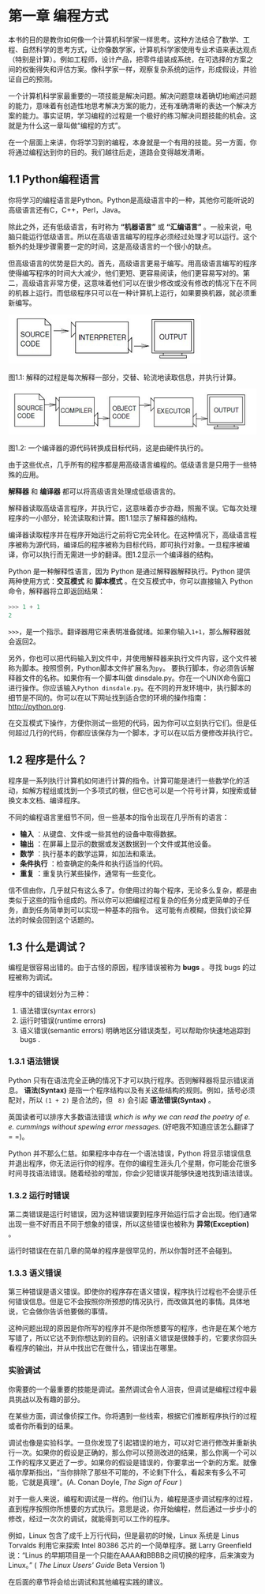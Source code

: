 # <a name="The-way-of-program"></a> 第一章 编程方式

本书的目的是教你如何像一个计算机科学家一样思考。这种方法结合了数学、工程、自然科学的思考方式，让你像数学家，计算机科学家使用专业术语来表达观点（特别是计算）。例如工程师，设计产品，把零件组装成系统，在可选择的方案之间的权衡得失和评估方案。像科学家一样，观察复杂系统的运作，形成假设，并验证自己的预测。

一个计算机科学家最重要的一项技能是解决问题。解决问题意味着确切地阐述问题的能力，意味着有创造性地思考解决方案的能力，还有准确清晰的表达一个解决方案的能力。事实证明，学习编程的过程是一个极好的练习解决问题技能的机会。这就是为什么这一章叫做“编程的方式”。

在一个层面上来讲，你将学习到的编程，本身就是一个有用的技能。另一方面，你将通过编程达到你的目的。我们越往后走，道路会变得越发清晰。

## <a name="1.1-The-Python-programming-language"></a> 1.1 Python编程语言

你将学习的编程语言是Python。Python是高级语言中的一种，其他你可能听说的高级语言还有C，C++，Perl，Java。

除此之外，还有低级语言，有时称为 __“机器语言”__ 或 __“汇编语言”__ 。一般来说，电脑只能运行低级语言。所以在高级语言编写的程序必须经过处理才可以运行。这个额外的处理步骤需要一定的时间，这是高级语言的一个很小的缺点。

但高级语言的优势是巨大的。首先，高级语言更易于编写。用高级语言编写的程序使得编写程序的时间大大减少，他们更短、更容易阅读，他们更容易写对的。第二，高级语言非常方便，这意味着他们可以在很少修改或没有修改的情况下在不同的机器上运行。而低级程序只可以在一种计算机上运行，如果要换机器，就必须重新编写。

![解释的过程是每次解释一部分，交替、轮流地读取信息，并执行计算。](images/interpreterp-processing.jpg)

图1.1: 解释的过程是每次解释一部分，交替、轮流地读取信息，并执行计算。

![一个编译器的源代码转换成目标代码，这是由硬件执行的](images/compiler-and-executor.jpg)

图1.2: 一个编译器的源代码转换成目标代码，这是由硬件执行的。

由于这些优点，几乎所有的程序都是用高级语言编程的。低级语言是只用于一些特殊的应用。

__解释器__ 和 __编译器__ 都可以将高级语言处理成低级语言的。

解释器读取高级语言程序，并执行它，这意味着亦步亦趋，照搬不误。它每次处理程序的一小部分，轮流读取和计算。图1.1显示了解释器的结构。

编译器读取程序并在程序开始运行之前将它完全转化。在这种情况下，高级语言程序被称为源代码，编译后的程序被称为目标代码，即可执行对象。一旦程序被编译，你可以执行而无需进一步的翻译。图1.2显示一个编译器的结构。

Python 是一种解释性语言，因为 Python 是通过解释器解释执行。Python 提供两种使用方式：__交互模式__ 和 __脚本模式__  。在交互模式中，你可以直接输入 Python 命令，解释器将立即返回结果：
    
```Python
>>> 1 + 1
2
```

`>>>`，是一个指示。翻译器用它来表明准备就绪。如果你输入`1+1`，那么解释器就会返回2。

另外，你也可以把代码输入到文件中，并使用解释器来执行文件内容，这个文件被称为脚本。按照惯例，Python脚本文件扩展名为`py`。
要执行脚本，你必须告诉解释器文件的名称。如果你有一个脚本叫做 dinsdale.py。你在一个UNIX命令窗口进行操作。你应该输入`Python dinsdale.py`。在不同的开发环境中，执行脚本的细节是不同的。你可以在以下网址找到适合您的环境的操作指南：http://python.org.

在交互模式下操作，方便你测试一些短的代码，因为你可以立刻执行它们。但是任何超过几行的代码，你都应该保存为一个脚本，才可以在以后方便修改并执行它。

## <a name="1.2-What-is-a-program"></a> 1.2 程序是什么？

程序是一系列执行计算机如何进行计算的指令。计算可能是进行一些数学化的活动，如解方程组或找到一个多项式的根，但它也可以是一个符号计算，如搜索或替换文本文档、编译程序。

不同的编程语言里细节不同，但一些基本的指令出现在几乎所有的语言：

*  __输入__ ：从键盘、文件或一些其他的设备中取得数据。
*  __输出__ ：在屏幕上显示的数据或发送数据到一个文件或其他设备。
*  __数学__ ：执行基本的数学运算，如加法和乘法。
*  __条件执行__ ：检查确定的条件和执行适当的代码。
*  __重复__ ：重复执行某些操作，通常有一些变化。

信不信由你，几乎就只有这么多了。你使用过的每个程序，无论多么复杂，都是由类似于这些的指令组成的。所以你可以把编程过程复杂的任务分成更简单的子任务，直到任务简单到可以实现一种基本的指令。
这可能有点模糊，但我们谈论算法的时候会回到这个话题的。

## <a name="1.3-What-is-debugging"></a> 1.3 什么是调试？

编程是很容易出错的。由于古怪的原因，程序错误被称为 __bugs__ 。寻找 bugs 的过程被称为调试。

程序中的错误划分为三种：
  1. 语法错误(syntax errors)
  1. 运行时错误(runtime errors)
  1. 语义错误(semantic errors)
明确地区分错误类型，可以帮助你快速地追踪到 bugs .

### <a name="1.3.1-Syntax-errors"></a> 1.3.1 语法错误

Python 只有在语法完全正确的情况下才可以执行程序。否则解释器将显示错误消息。 __语法(Syntax)__ 是指一个程序结构以及有关这些结构的规则。例如，括号必须配对，所以 `(1 + 2)` 是合法的，但 ` 8)` 会引起 __语法错误(Syntax)__ 。

英国读者可以排序大多数语法错误 _which is why we can read the poetry of
e. e. cummings without spewing error messages._ (好吧我不知道应该怎么翻译了= =)。

Python 并不那么仁慈。如果程序中存在一个语法错误，Python 将显示错误信息并退出程序，你无法运行你的程序。在你的编程生涯头几个星期，你可能会花很多时间寻找语法错误。随着经验的增加，你会少犯错误并能够快速地找到语法错误。

### <a name="1.3.2-Runtime-errors"></a> 1.3.2 运行时错误

第二类错误是运行时错误，因为这种错误要到程序开始运行后才会出现。他们通常出现一些不好而且不同于想象的错误，所以这些错误也被称为 __异常(Exception)__ 。

运行时错误在在前几章的简单的程序是很罕见的，所以你暂时还不会碰到。

### <a name="1.3.3-Semantic-errors"></a> 1.3.3 语义错误

第三种错误是语义错误。即使你的程序存在语义错误，程序执行过程也不会提示任何错误信息。但是它不会按照你所预想的情况执行，而改做其他的事情。具体地说，它会做你告诉他要做的事情。

这种问题出现的原因是你所写的程序并不是你所想要写的程序，也许是在某个地方写错了，所以它达不到你想达到的目的。识别语义错误是很棘手的，它要求你回头看程序的输出，并从中找出它在做什么，错误出在哪里。

### <a name="1.3.4-Experimental-debugging"></a> 实验调试

你需要的一个最重要的技能是调试。虽然调试会令人沮丧，但调试是编程过程中最具挑战以及有趣的部分。

在某些方面，调试像侦探工作。你将遇到一些线索，根据它们推断程序执行的过程或者你所看到的结果。

调试也像是实验科学。一旦你发现了引起错误的地方，可以对它进行修改并重新执行一次。如果你的假设是正确的，那么你可以预测改进的结果，那么你离一个可以工作的程序又更近了一步。如果你的假设是错误的，你要拿出一个新的方案。就像福尔摩斯指出，“当你排除了那些不可能的，不论剩下什么，看起来有多么不可能，它就是真理”。(A. Conan Doyle, _The Sign of Four_ )

对于一些人来说，编程和调试是一样的。他们认为，编程是逐步调试程序的过程，直到程序按照你所想要的方式执行。意思是说，你开始编程，然后通过一步步小的修改，经过一次次的调试，就能得到可以工作的程序。

例如，Linux 包含了成千上万行代码，但是最初的时候，Linux 系统是 Linus Torvalds 利用它来探索 Intel 80386 芯片的一个简单程序。据 Larry Greenfield 说：“Linus 的早期项目是一个只能在AAAA和BBBB之间切换的程序，后来演变为Linux。” ( _The Linux Users' Guide_ Beta Version 1)

在后面的章节将会给出调试和其他编程实践的建议。
